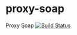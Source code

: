 proxy-soap
==========

Proxy Soap
[![Build Status](https://travis-ci.org/jlmwork/proxy-soap.svg?branch=master)](https://travis-ci.org/jlmwork/proxy-soap)
